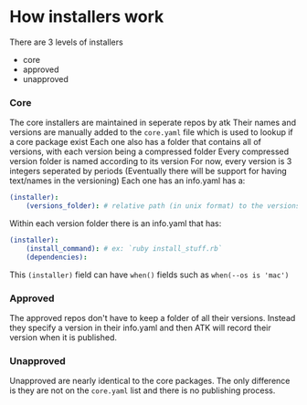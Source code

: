# How installers work
There are 3 levels of installers
- core
- approved
- unapproved


### Core
The core installers are maintained in seperate repos by atk
Their names and versions are manually added to the `core.yaml` file which is used to lookup if a core package exist
Each one also has a folder that contains all of versions, with each version being a compressed folder
Every compressed version folder is named according to its version
For now, every version is 3 integers seperated by periods
(Eventually there will be support for having text/names in the versioning)
Each one has an info.yaml has a:
```yaml
(installer):
    (versions_folder): # relative path (in unix format) to the versions
```
Within each version folder there is an info.yaml that has:
```yaml
(installer):
    (install_command): # ex: `ruby install_stuff.rb`
    (dependencies):
```
This `(installer)` field can have `when()` fields such as `when(--os is 'mac')` 


### Approved
The approved repos don't have to keep a folder of all their versions. Instead they specify a version in their info.yaml and then ATK will record their version when it is published.


### Unapproved
Unapproved are nearly identical to the core packages. The only difference is they are not on the `core.yaml` list and there is no publishing process.